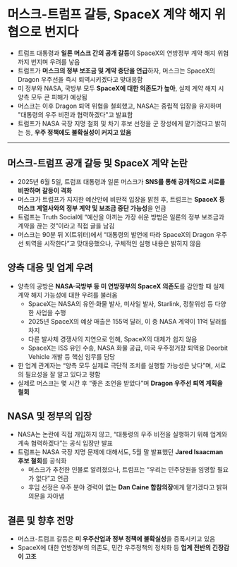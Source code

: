 # 머스크-트럼프 갈등, SpaceX 계약 해지 위협으로 번지다


* 트럼프 대통령과 **일론 머스크 간의 공개 갈등**이 SpaceX의 연방정부 계약 해지 위협까지 번지며 우려를 낳음
* 트럼프가 **머스크의 정부 보조금 및 계약 중단을 언급**하자, 머스크는 SpaceX의 Dragon 우주선을 즉시 퇴역시키겠다고 맞대응함
* 미 정부와 NASA, 국방부 모두 **SpaceX에 대한 의존도가 높아**, 실제 계약 해지 시 양측 모두 큰 피해가 예상됨
* 머스크는 이후 Dragon 퇴역 위협을 철회했고, NASA는 중립적 입장을 유지하며 "대통령의 우주 비전과 협력하겠다"고 발표함
* 트럼프가 NASA 국장 지명 철회 및 차기 후보 선정을 군 장성에게 맡기겠다고 밝히는 등, **우주 정책에도 불확실성이 커지고 있음**

---

머스크-트럼프 공개 갈등 및 SpaceX 계약 논란
----------------------------

* 2025년 6월 5일, 트럼프 대통령과 일론 머스크가 **SNS를 통해 공개적으로 서로를 비판하며 갈등이 격화**
* 머스크가 트럼프가 지지한 예산안에 비판적 입장을 밝힌 후, 트럼프는 **SpaceX 등 머스크 계열사와의 정부 계약 및 보조금 중단 가능성**을 언급
* 트럼프는 Truth Social에 “예산을 아끼는 가장 쉬운 방법은 일론의 정부 보조금과 계약을 끊는 것”이라고 직접 글을 남김
* 머스크는 90분 뒤 X(트위터)에서 “대통령의 발언에 따라 SpaceX의 Dragon 우주선 퇴역을 시작한다”고 맞대응했으나, 구체적인 실행 내용은 밝히지 않음

양측 대응 및 업계 우려
-------------

* 양측의 공방은 **NASA·국방부 등 미 연방정부의 SpaceX 의존도**를 감안할 때 실제 계약 해지 가능성에 대한 우려를 불러옴
  + SpaceX는 NASA의 유인·화물 발사, 미사일 발사, Starlink, 정찰위성 등 다양한 사업을 수행
  + 2025년 SpaceX의 예상 매출은 155억 달러, 이 중 NASA 계약이 11억 달러를 차지
  + 다른 발사체 경쟁사의 지연으로 인해, SpaceX의 대체가 쉽지 않음
  + SpaceX는 ISS 유인 수송, NASA 화물 공급, 미국 우주정거장 퇴역용 Deorbit Vehicle 개발 등 핵심 임무를 담당
* 한 업계 관계자는 “양측 모두 실제로 극단적 조치를 실행할 가능성은 낮다”며, 서로의 필요성을 잘 알고 있다고 평함
* 실제로 머스크는 몇 시간 후 “좋은 조언을 받았다”며 **Dragon 우주선 퇴역 계획을 철회**

NASA 및 정부의 입장
-------------

* NASA는 논란에 직접 개입하지 않고, “대통령의 우주 비전을 실행하기 위해 업계와 계속 협력하겠다”는 공식 입장만 발표
* 트럼프는 NASA 국장 지명 문제에 대해서도, 5월 말 발표했던 **Jared Isaacman 후보 철회**를 공식화
  + 머스크가 추천한 인물로 알려졌으나, 트럼프는 “우리는 민주당원을 임명할 필요가 없다”고 언급
  + 후임 선정은 우주 분야 경력이 없는 **Dan Caine 합참의장**에게 맡기겠다고 밝혀 의문을 자아냄

결론 및 향후 전망
----------

* 머스크-트럼프 갈등은 **미 우주산업과 정부 정책에 불확실성**을 증폭시키고 있음
* SpaceX에 대한 연방정부의 의존도, 민간 우주정책의 정치화 등 **업계 전반의 긴장감이 고조**
